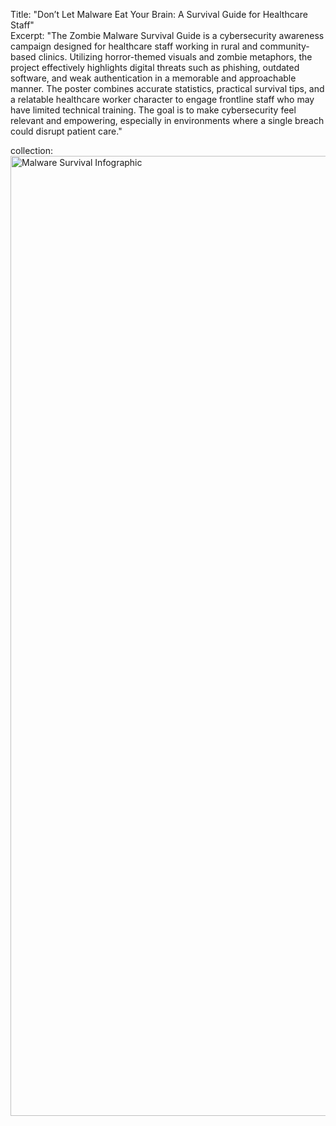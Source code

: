 
Title: "Don’t Let Malware Eat Your Brain: A Survival Guide for Healthcare Staff"  
Excerpt: "The Zombie Malware Survival Guide is a cybersecurity awareness campaign designed for healthcare staff working in rural and community-based clinics. Utilizing horror-themed visuals and zombie metaphors, the project effectively highlights digital threats such as phishing, outdated software, and weak authentication in a memorable and approachable manner. The poster combines accurate statistics, practical survival tips, and a relatable healthcare worker character to engage frontline staff who may have limited technical training. The goal is to make cybersecurity feel relevant and empowering, especially in environments where a single breach could disrupt patient care."

collection: <img width="1024" height="1536" alt="Malware Survival Infographic" src="https://github.com/user-attachments/assets/8423a3a9-7c4e-4b8e-8536-c6fefa1c4304" />




